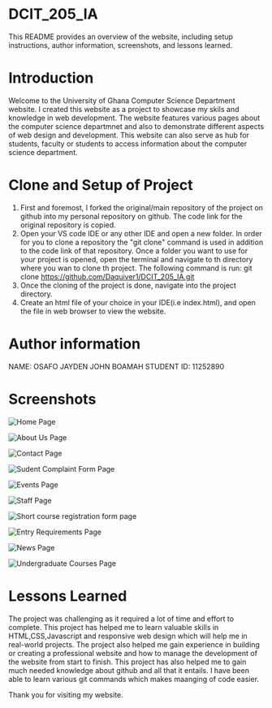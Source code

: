 # DCIT_205_IA

This README provides an overview of the website, including setup instructions, author information, screenshots, and lessons learned.

# Introduction
Welcome to the University of Ghana Computer Science Department website. I created this website as a project to showcase my skils and knowledge in web development. The website features various pages about the computer science departmnet and also to demonstrate different aspects of web design and development. 
This website can also serve as hub for students, faculty or students to access information about the computer science department.

# Clone and Setup of Project
1. First and foremost, I forked the original/main repository of the project on github into my personal repository on github. The code link for the original repository is copied.
2. Open your VS code IDE or any other IDE and open a new folder. In order for you to clone a repository the "git clone" command is used in addition to the code link of that repository. Once a folder you want to use for your project is opened, open the terminal and navigate to th directory where you wan to clone th project. The following command is run:
git clone https://github.com/Daquiver1/DCIT_205_IA.git
3. Once the cloning of the project is done, navigate into the project directory.
4. Create an html file of your choice in your IDE(i.e index.html), and open the file in web browser to view the website.

# Author information
NAME: OSAFO JAYDEN JOHN BOAMAH
STUDENT ID: 11252890

# Screenshots
![Home Page](<Screenshots/Web capture_23-11-2023_201413_127.0.0.1.jpeg>)

![About Us Page](<Screenshots/Web capture_25-11-2023_101459_127.0.0.1.jpeg>)

![Contact Page](<Screenshots/Web capture_23-11-2023_20229_127.0.0.1.jpeg>)

![Sudent Complaint Form Page](<Screenshots/Web capture_23-11-2023_20255_127.0.0.1.jpeg>)

![Events Page](<Screenshots/Web capture_23-11-2023_202335_127.0.0.1.jpeg>)

![Staff Page](<Screenshots/Web capture_23-11-2023_202237_127.0.0.1.jpeg>)

![Short course registration form page](<Screenshots/Web capture_23-11-2023_202358_127.0.0.1.jpeg>)

![Entry Requirements Page](<Screenshots/Web capture_25-11-2023_105419_127.0.0.1.jpeg>)

![News Page](<Screenshots/Web capture_28-11-2023_134423_127.0.0.1.jpeg>)

![Undergraduate Courses Page](<Screenshots/Web capture_25-11-2023_105657_127.0.0.1.jpeg>)

# Lessons Learned
The project was challenging as it required a lot of time and effort to complete. This project has helped me to learn valuable skills in HTML,CSS,Javascript and responsive web design which will help me in real-world projects. The project also helped me gain experience in building or creating a professional website and how to manage the development of the website from start to finish. This project has also helped me to gain much needed knowledge about github and all that it entails. I have been able to learn various git commands which makes maanging of code easier.

Thank you for visiting my website.

